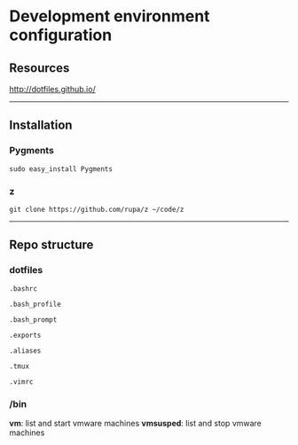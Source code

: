 # Development environment configuration


## Resources

http://dotfiles.github.io/


---


## Installation

### Pygments

`sudo easy_install Pygments`

### z

`git clone https://github.com/rupa/z ~/code/z`


---


## Repo structure

### dotfiles

`.bashrc`

`.bash_profile`

`.bash_prompt`

`.exports`

`.aliases`

`.tmux`

`.vimrc`

### /bin

**vm**: list and start vmware machines
**vmsusped**: list and stop vmware machines
